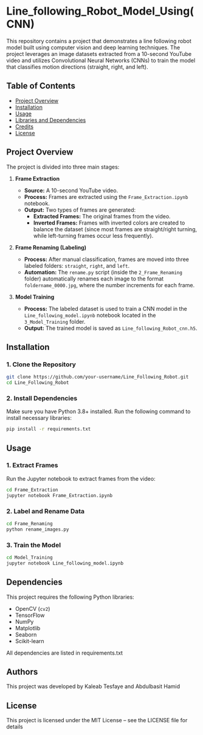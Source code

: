 # Line_following_Robot_Model_Using(CNN)
This repository contains a project that demonstrates a line following robot model built using computer vision and deep learning techniques. The project leverages an image datasets extracted from a 10-second YouTube video and utilizes Convolutional Neural Networks (CNNs) to train the model that classifies motion directions (straight, right, and left).

## Table of Contents

- [Project Overview](#project-overview)
- [Installation](#installation)
- [Usage](#usage)
- [Libraries and Dependencies](#libraries-and-dependencies)
- [Credits](#credits)
- [License](#license)

## Project Overview

The project is divided into three main stages:

1. **Frame Extraction**  
   - **Source:** A 10-second YouTube video.
   - **Process:** Frames are extracted using the `Frame_Extraction.ipynb` notebook.
   - **Output:** Two types of frames are generated:
     - **Extracted Frames:** The original frames from the video.
     - **Inverted Frames:** Frames with inverted colors are created to balance the dataset (since most frames are straight/right turning, while left-turning frames occur less frequently).

2. **Frame Renaming (Labeling)**  
   - **Process:** After manual classification, frames are moved into three labeled folders: `straight`, `right`, and `left`.
   - **Automation:** The `rename.py` script (inside the `2_Frame_Renaming` folder) automatically renames each image to the format `foldername_0000.jpg`, where the number increments for each frame.

3. **Model Training**  
   - **Process:** The labeled dataset is used to train a CNN model in the `Line_following_model.ipynb` notebook located in the `3_Model_Training` folder.
   - **Output:** The trained model is saved as `Line_following_Robot_cnn.h5`.

## **Installation**  
### **1. Clone the Repository**  
```bash
git clone https://github.com/your-username/Line_Following_Robot.git
cd Line_Following_Robot
```
### **2. Install Dependencies** 
Make sure you have Python 3.8+ installed. Run the following command to install necessary libraries:
```bash
pip install -r requirements.txt
```
## **Usage** 
### **1. Extract Frames**
Run the Jupyter notebook to extract frames from the video:
```bash
cd Frame_Extraction
jupyter notebook Frame_Extraction.ipynb
```
### **2. Label and Rename Data**  
```bash
cd Frame_Renaming
python rename_images.py
```
### **3. Train the Model**  
```bash
cd Model_Training
jupyter notebook Line_following_model.ipynb
```
## **Dependencies**
This project requires the following Python libraries:

- OpenCV (`cv2`)
- TensorFlow
- NumPy
- Matplotlib
- Seaborn
- Scikit-learn

All dependencies are listed in requirements.txt
## **Authors**
This project was developed by Kaleab Tesfaye and Abdulbasit Hamid
## **License**
This project is licensed under the MIT License – see the LICENSE file for details






